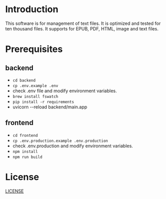 # Introduction
This software is for management of text files. It is optimized and tested for ten thousand files. It supports for EPUB, PDF, HTML, image and text files.

# Prerequisites

## backend
* `cd backend`
* `cp .env.example .env`
* check .env file and modify environment variables.
* `brew install fswatch`
* `pip install -r requirements`
* uvicorn --reload backend/main.app

## frontend
* `cd frontend`
* `cp .env.production.example .env.production`
* check .env.production and modify environment variables.
* `npm install`
* `npm run build`

# License
[LICENSE](LICENSE)